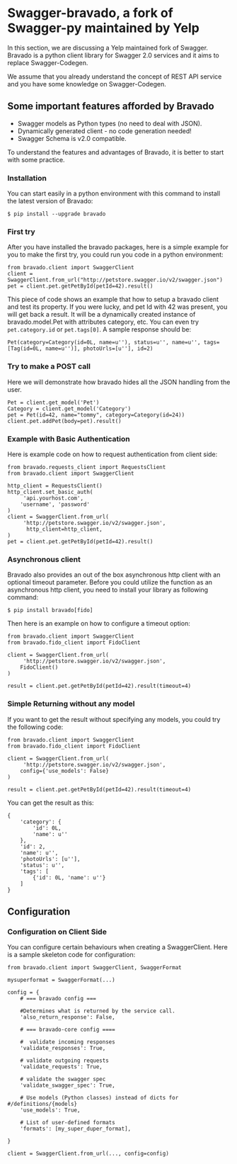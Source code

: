 # Swagger-bravado, a fork of Swagger-py maintained by Yelp

In this section, we are discussing a Yelp maintained fork of
Swagger. Bravado is a python client library for Swagger 2.0 services
and it aims to replace Swagger-Codegen.

We assume that you already understand the concept of REST API service
and you have some knowledge on Swagger-Codegen.

## Some important features afforded by Bravado 

- Swagger models as Python types (no need to deal with JSON).
- Dynamically generated client - no code generation needed!
- Swagger Schema is v2.0 compatible.

To understand the features and advantages of Bravado, it is better to
start with some practice.

### Installation

You can start easily in a python environment with this command to
install the latest version of Bravado:

	$ pip install --upgrade bravado

### First try

After you have installed the bravado packages, here is a simple
example for you to make the first try, you could run you code in a
python environment:

	from bravado.client import SwaggerClient
	client = SwaggerClient.from_url("http://petstore.swagger.io/v2/swagger.json")
	pet = client.pet.getPetById(petId=42).result()

This piece of code shows an example that how to setup a bravado client
and test its property. If you were lucky, and pet Id with 42 was
present, you will get back a result. It will be a dynamically created
instance of bravado.model.Pet with attributes category, etc. You can
even try `pet.category.id` or `pet.tags[0]`.  A sample response should be:

	Pet(category=Category(id=0L, name=u''), status=u'', name=u'', tags=[Tag(id=0L, name=u'')], photoUrls=[u''], id=2)

### Try to make a POST call

Here we will demonstrate how bravado hides all the JSON handling from the user.

	Pet = client.get_model('Pet')
	Category = client.get_model('Category')
	pet = Pet(id=42, name="tommy", category=Category(id=24))
	client.pet.addPet(body=pet).result()

### Example with Basic Authentication

Here is example code on how to request authentication from client side:


	from bravado.requests_client import RequestsClient
	from bravado.client import SwaggerClient

	http_client = RequestsClient()
	http_client.set_basic_auth(
   		 'api.yourhost.com',
    	'username', 'password'
	)
	client = SwaggerClient.from_url(
   		 'http://petstore.swagger.io/v2/swagger.json',
    	  http_client=http_client,
	)
	pet = client.pet.getPetById(petId=42).result()


### Asynchronous client

Bravado also provides an out of the box asynchronous http client with
an optional timeout parameter. Before you could utilize the function
as an asynchronous http client, you need to install your library as
following command:

	$ pip install bravado[fido]

Then here is an example on how to configure a timeout option:


	from bravado.client import SwaggerClient
	from bravado.fido_client import FidoClient

	client = SwaggerClient.from_url(
   		 'http://petstore.swagger.io/v2/swagger.json',
    	FidoClient()
	)

	result = client.pet.getPetById(petId=42).result(timeout=4)


### Simple Returning without any model

If you want to get the result without specifying any models, you could
try the following code:

	from bravado.client import SwaggerClient
	from bravado.fido_client import FidoClient

	client = SwaggerClient.from_url(
   		 'http://petstore.swagger.io/v2/swagger.json',
    	config={'use_models': False}
	)

	result = client.pet.getPetById(petId=42).result(timeout=4)

You can get the result as this:

	{
   	 	'category': {
        	'id': 0L,
        	'name': u''
    	},
    	'id': 2,
    	'name': u'',
    	'photoUrls': [u''],
    	'status': u'',
    	'tags': [
        	{'id': 0L, 'name': u''}
    	]
	}

## Configuration

### Configuration on Client Side

You can configure certain behaviours when creating a
SwaggerClient. Here is a sample skeleton code for configuration:

	from bravado.client import SwaggerClient, SwaggerFormat

	mysuperformat = SwaggerFormat(...)

	config = {
   		# === bravado config ===

	    #Determines what is returned by the service call.
    	'also_return_response': False,

	    # === bravado-core config ====

   		#  validate incoming responses
    	'validate_responses': True,

	    # validate outgoing requests
   		'validate_requests': True,

    	# validate the swagger spec
    	'validate_swagger_spec': True,

    	# Use models (Python classes) instead of dicts for #/definitions/{models}
    	'use_models': True,

    	# List of user-defined formats
    	'formats': [my_super_duper_format],

	}

	client = SwaggerClient.from_url(..., config=config)

